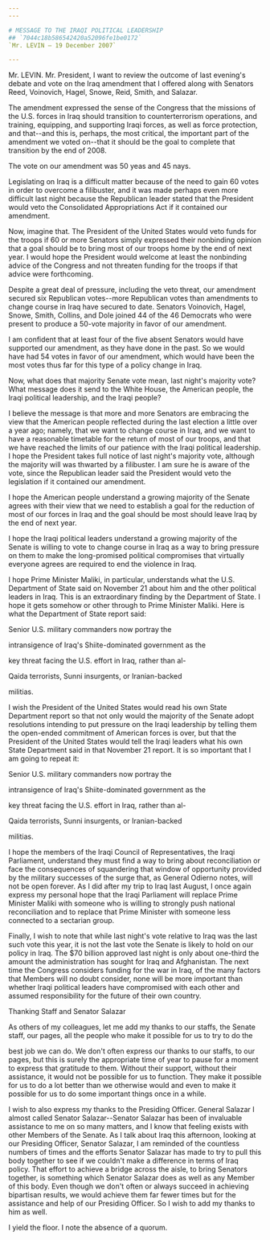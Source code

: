 ```yaml
---
---

# MESSAGE TO THE IRAQI POLITICAL LEADERSHIP
## `7044c18b586542420a52096fe1be0172`
`Mr. LEVIN — 19 December 2007`

---
```



Mr. LEVIN. Mr. President, I want to review the outcome of last 
evening's debate and vote on the Iraq amendment that I offered along 
with Senators Reed, Voinovich, Hagel, Snowe, Reid, Smith, and Salazar.

The amendment expressed the sense of the Congress that the missions 
of the U.S. forces in Iraq should transition to counterterrorism 
operations, and training, equipping, and supporting Iraqi forces, as 
well as force protection, and that--and this is, perhaps, the most 
critical, the important part of the amendment we voted on--that it 
should be the goal to complete that transition by the end of 2008.

The vote on our amendment was 50 yeas and 45 nays.

Legislating on Iraq is a difficult matter because of the need to gain 
60 votes in order to overcome a filibuster, and it was made perhaps 
even more difficult last night because the Republican leader stated 
that the President would veto the Consolidated Appropriations Act if it 
contained our amendment.

Now, imagine that. The President of the United States would veto 
funds for the troops if 60 or more Senators simply expressed their 
nonbinding opinion that a goal should be to bring most of our troops 
home by the end of next year. I would hope the President would welcome 
at least the nonbinding advice of the Congress and not threaten funding 
for the troops if that advice were forthcoming.

Despite a great deal of pressure, including the veto threat, our 
amendment secured six Republican votes--more Republican votes than 
amendments to change course in Iraq have secured to date. Senators 
Voinovich, Hagel, Snowe, Smith, Collins, and Dole joined 44 of the 46 
Democrats who were present to produce a 50-vote majority in favor of 
our amendment.

I am confident that at least four of the five absent Senators would 
have supported our amendment, as they have done in the past. So we 
would have had 54 votes in favor of our amendment, which would have 
been the most votes thus far for this type of a policy change in Iraq.

Now, what does that majority Senate vote mean, last night's majority 
vote? What message does it send to the White House, the American 
people, the Iraqi political leadership, and the Iraqi people?

I believe the message is that more and more Senators are embracing 
the view that the American people reflected during the last election a 
little over a year ago; namely, that we want to change course in Iraq, 
and we want to have a reasonable timetable for the return of most of 
our troops, and that we have reached the limits of our patience with 
the Iraqi political leadership. I hope the President takes full notice 
of last night's majority vote, although the majority will was thwarted 
by a filibuster. I am sure he is aware of the vote, since the 
Republican leader said the President would veto the legislation if it 
contained our amendment.


I hope the American people understand a growing majority of the 
Senate agrees with their view that we need to establish a goal for the 
reduction of most of our forces in Iraq and the goal should be most 
should leave Iraq by the end of next year.

I hope the Iraqi political leaders understand a growing majority of 
the Senate is willing to vote to change course in Iraq as a way to 
bring pressure on them to make the long-promised political compromises 
that virtually everyone agrees are required to end the violence in 
Iraq.

I hope Prime Minister Maliki, in particular, understands what the 
U.S. Department of State said on November 21 about him and the other 
political leaders in Iraq. This is an extraordinary finding by the 
Department of State. I hope it gets somehow or other through to Prime 
Minister Maliki. Here is what the Department of State report said:




 Senior U.S. military commanders now portray the 


 intransigence of Iraq's Shiite-dominated government as the 


 key threat facing the U.S. effort in Iraq, rather than al-


 Qaida terrorists, Sunni insurgents, or Iranian-backed 


 militias.


I wish the President of the United States would read his own State 
Department report so that not only would the majority of the Senate 
adopt resolutions intending to put pressure on the Iraqi leadership by 
telling them the open-ended commitment of American forces is over, but 
that the President of the United States would tell the Iraqi leaders 
what his own State Department said in that November 21 report. It is so 
important that I am going to repeat it:




 Senior U.S. military commanders now portray the 


 intransigence of Iraq's Shiite-dominated government as the 


 key threat facing the U.S. effort in Iraq, rather than al-


 Qaida terrorists, Sunni insurgents, or Iranian-backed 


 militias.


I hope the members of the Iraqi Council of Representatives, the Iraqi 
Parliament, understand they must find a way to bring about 
reconciliation or face the consequences of squandering that window of 
opportunity provided by the military successes of the surge that, as 
General Odierno notes, will not be open forever. As I did after my trip 
to Iraq last August, I once again express my personal hope that the 
Iraqi Parliament will replace Prime Minister Maliki with someone who is 
willing to strongly push national reconciliation and to replace that 
Prime Minister with someone less connected to a sectarian group.

Finally, I wish to note that while last night's vote relative to Iraq 
was the last such vote this year, it is not the last vote the Senate is 
likely to hold on our policy in Iraq. The $70 billion approved last 
night is only about one-third the amount the administration has sought 
for Iraq and Afghanistan. The next time the Congress considers funding 
for the war in Iraq, of the many factors that Members will no doubt 
consider, none will be more important than whether Iraqi political 
leaders have compromised with each other and assumed responsibility for 
the future of their own country.











 Thanking Staff and Senator Salazar


As others of my colleagues, let me add my thanks to our staffs, the 
Senate staff, our pages, all the people who make it possible for us to 
try to do the


best job we can do. We don't often express our thanks to our staffs, to 
our pages, but this is surely the appropriate time of year to pause for 
a moment to express that gratitude to them. Without their support, 
without their assistance, it would not be possible for us to function. 
They make it possible for us to do a lot better than we otherwise would 
and even to make it possible for us to do some important things once in 
a while.

I wish to also express my thanks to the Presiding Officer. General 
Salazar I almost called Senator Salazar--Senator Salazar has been of 
invaluable assistance to me on so many matters, and I know that feeling 
exists with other Members of the Senate. As I talk about Iraq this 
afternoon, looking at our Presiding Officer, Senator Salazar, I am 
reminded of the countless numbers of times and the efforts Senator 
Salazar has made to try to pull this body together to see if we 
couldn't make a difference in terms of Iraq policy. That effort to 
achieve a bridge across the aisle, to bring Senators together, is 
something which Senator Salazar does as well as any Member of this 
body. Even though we don't often or always succeed in achieving 
bipartisan results, we would achieve them far fewer times but for the 
assistance and help of our Presiding Officer. So I wish to add my 
thanks to him as well.

I yield the floor. I note the absence of a quorum.